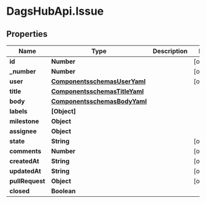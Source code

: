 # DagsHubApi.Issue

## Properties
Name | Type | Description | Notes
------------ | ------------- | ------------- | -------------
**id** | **Number** |  | [optional] 
**_number** | **Number** |  | [optional] 
**user** | [**ComponentsschemasUserYaml**](ComponentsschemasUserYaml.md) |  | [optional] 
**title** | [**ComponentsschemasTitleYaml**](ComponentsschemasTitleYaml.md) |  | 
**body** | [**ComponentsschemasBodyYaml**](ComponentsschemasBodyYaml.md) |  | 
**labels** | **[Object]** |  | 
**milestone** | **Object** |  | 
**assignee** | **Object** |  | 
**state** | **String** |  | [optional] 
**comments** | **Number** |  | [optional] 
**createdAt** | **String** |  | [optional] 
**updatedAt** | **String** |  | [optional] 
**pullRequest** | **Object** |  | [optional] 
**closed** | **Boolean** |  | 
